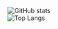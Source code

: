 ![GitHub stats](https://github-readme-stats.vercel.app/api?username=adryanrosa&hide=stars,issues&show_icons=true&theme=dracula)
</br>
![Top Langs](https://github-readme-stats.vercel.app/api/top-langs/?username=adryanrosa&theme=dracula)
